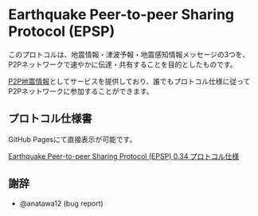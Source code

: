 # Earthquake Peer-to-peer Sharing Protocol (EPSP)

このプロトコルは、地震情報・津波予報・地震感知情報メッセージの3つを、P2Pネットワークで速やかに伝達・共有することを目的としたものです。

[P2P地震情報](https://www.p2pquake.net/)としてサービスを提供しており、誰でもプロトコル仕様に従ってP2Pネットワークに参加することができます。

## プロトコル仕様書

GitHub Pagesにて直接表示が可能です。

[Earthquake Peer-to-peer Sharing Protocol (EPSP) 0.34 プロトコル仕様](https://p2pquake.github.io/epsp-specifications/epsp-specifications.html)

## 謝辞

- @anatawa12 (bug report)

